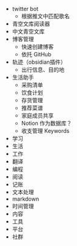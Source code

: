 - twitter bot
	- 根据推文中匹配歌名
- 青空文库阅读器
- 中文青空文库
- 博客管理
	- 快速创建博客
	- 依托 GitHub
- 轨迹（obsidian插件）
	- 出行信息、目的地
- 生活助手
	- 采购清单
	- 饮食计划
	- 存货管理
	- 推荐菜谱
	- 家庭成员共享
	- Notion 作为数据库？
	- 收支管理
Keywords 
- 学习
- 生活
- 工作
- 翻译
- 编程
- 阅读
- 记账
- 文本处理
- markdown
- 时间管理
- 内容
- 工具
- 平台
- 社群